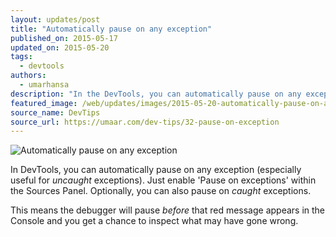 ```yaml
---
layout: updates/post
title: "Automatically pause on any exception"
published_on: 2015-05-17
updated_on: 2015-05-20
tags:
  - devtools
authors:
  - umarhansa
description: "In the DevTools, you can automatically pause on any exception (especially useful for <em>uncaught</em> exceptions)."
featured_image: /web/updates/images/2015-05-20-automatically-pause-on-any-exception/pause-on-exception.gif
source_name: DevTips
source_url: https://umaar.com/dev-tips/32-pause-on-exception
---
```

<img src="/web/updates/images/2015-05-20-automatically-pause-on-any-exception/pause-on-exception.gif" alt="Automatically pause on any exception">

In DevTools, you can automatically pause on any exception (especially useful for <em>uncaught</em> exceptions). Just enable 'Pause on exceptions' within the Sources Panel. Optionally, you can also pause on <em>caught</em> exceptions.

This means the debugger will pause <em>before</em> that red message appears in the Console and you get a chance to inspect what may have gone wrong.
